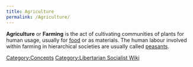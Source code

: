 ```yaml
---
title: Agriculture
permalink: /Agriculture/
---
```


**Agriculture** or **Farming** is the act of cultivating communities of
plants for human usage, usually for [food](food "wikilink") or as
materials. The human labour involved within farming in hierarchical
societies are usually called [peasants](peasants "wikilink").

[Category:Concepts](Category:Concepts "wikilink") [Category:Libertarian
Socialist Wiki](Category:Libertarian_Socialist_Wiki "wikilink")